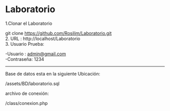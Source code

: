 # Laboratorio

1.Clonar el Laboratorio

git clone https://github.com/Rosilim/Laboratorio.git
 <br>
2. URL :
http://localhost/Laboratorio
 <br>
3. Usuario Prueba:

  -Usuario : admin@gmail.com
  <br>
  -Contraseña: 1234
  
  <hr>
  
  Base de datos esta en la siguiente Ubicación:
  
  /assets/BD/laboratorio.sql
  
  archivo de conexión:
  
  /class/conexion.php
